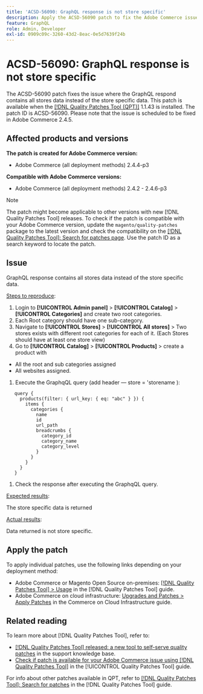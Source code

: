 ```yaml
---
title: 'ACSD-56090: GraphQL response is not store specific'
description: Apply the ACSD-56090 patch to fix the Adobe Commerce issue where the GraphQL response contains all stores data instead of the store specific data.
feature: GraphQL
role: Admin, Developer
exl-id: 0909c09c-3260-43d2-8eac-0e5d7639f24b
---
```

# ACSD-56090: GraphQL response is not store specific

The ACSD-56090 patch fixes the issue where the GraphQL respond contains all stores data instead of the store specific data. This patch is available when the [[!DNL Quality Patches Tool (QPT)]](https://experienceleague.adobe.com/en/docs/commerce-knowledge-base/kb/announcements/commerce-announcements/magento-quality-patches-released-new-tool-to-self-serve-quality-patches) 1.1.43 is installed. The patch ID is ACSD-56090. Please note that the issue is scheduled to be fixed in Adobe Commerce 2.4.5.

## Affected products and versions

**The patch is created for Adobe Commerce version:**

* Adobe Commerce (all deployment methods)  2.4.4-p3

**Compatible with Adobe Commerce versions:**

* Adobe Commerce (all deployment methods) 2.4.2 - 2.4.6-p3

>[!NOTE]
>
>The patch might become applicable to other versions with new [!DNL Quality Patches Tool] releases. To check if the patch is compatible with your Adobe Commerce version, update the `magento/quality-patches` package to the latest version and check the compatibility on the [[!DNL Quality Patches Tool]: Search for patches page](https://experienceleague.adobe.com/tools/commerce-quality-patches/index.html). Use the patch ID as a search keyword to locate the patch.

## Issue

GraphQL response contains all stores data instead of the store specific data.

<u>Steps to reproduce</u>:

1. Login to **[!UICONTROL Admin panel]** > **[!UICONTROL Catalog]** > **[!UICONTROL Categories]** and create two root categories.
1. Each Root category should have one sub-category.
1. Navigate to **[!UICONTROL Stores]** > **[!UICONTROL All stores]** > Two stores exists with different root categories for each of it. (Each Stores should have at least one store view)
1. Go to **[!UICONTROL Catalog]** > **[!UICONTROL Products]** > create a product with

* All the root and sub categories assigned
* All websites assigned.

1. Execute the GraphqQL query (add header — store = 'storename ):

```
   query {
     products(filter: { url_key: { eq: "abc" } }) {
       items {
         categories {
           name
           id
           url_path
           breadcrumbs {
             category_id
             category_name
             category_level
           }
         }
       }
     }
   }
```

1. Check the response after executing the GraphqQL query.

<u>Expected results</u>:

The store specific data is returned

<u>Actual results</u>:

 Data returned is not store specific.
 
## Apply the patch

To apply individual patches, use the following links depending on your deployment method:

* Adobe Commerce or Magento Open Source on-premises: [[!DNL Quality Patches Tool] > Usage](/help/tools/quality-patches-tool/usage.md) in the [!DNL Quality Patches Tool] guide.
* Adobe Commerce on cloud infrastructure: [Upgrades and Patches > Apply Patches](https://experienceleague.adobe.com/docs/commerce-cloud-service/user-guide/develop/upgrade/apply-patches.html) in the Commerce on Cloud Infrastructure guide.

## Related reading

To learn more about [!DNL Quality Patches Tool], refer to:

* [[!DNL Quality Patches Tool] released: a new tool to self-serve quality patches](https://experienceleague.adobe.com/en/docs/commerce-knowledge-base/kb/announcements/commerce-announcements/magento-quality-patches-released-new-tool-to-self-serve-quality-patches) in the support knowledge base.
* [Check if patch is available for your Adobe Commerce issue using [!DNL Quality Patches Tool]](/help/tools/quality-patches-tool/patches-available-in-qpt/check-patch-for-magento-issue-with-magento-quality-patches.md) in the [!UICONTROL Quality Patches Tool] guide.


For info about other patches available in QPT, refer to [[!DNL Quality Patches Tool]: Search for patches](https://experienceleague.adobe.com/tools/commerce-quality-patches/index.html) in the [!DNL Quality Patches Tool] guide.
